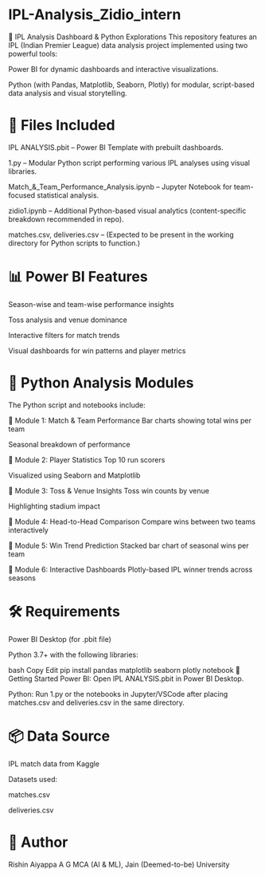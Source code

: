 # IPL-Analysis_Zidio_intern
🏏 IPL Analysis Dashboard & Python Explorations
This repository features an IPL (Indian Premier League) data analysis project implemented using two powerful tools:

Power BI for dynamic dashboards and interactive visualizations.

Python (with Pandas, Matplotlib, Seaborn, Plotly) for modular, script-based data analysis and visual storytelling.

# 📁 Files Included
IPL ANALYSIS.pbit – Power BI Template with prebuilt dashboards.

1.py – Modular Python script performing various IPL analyses using visual libraries.

Match_&_Team_Performance_Analysis.ipynb – Jupyter Notebook for team-focused statistical analysis.

zidio1.ipynb – Additional Python-based visual analytics (content-specific breakdown recommended in repo).

matches.csv, deliveries.csv – (Expected to be present in the working directory for Python scripts to function.)

# 📊 Power BI Features
Season-wise and team-wise performance insights

Toss analysis and venue dominance

Interactive filters for match trends

Visual dashboards for win patterns and player metrics

# 🐍 Python Analysis Modules
The Python script and notebooks include:

🔹 Module 1: Match & Team Performance
Bar charts showing total wins per team

Seasonal breakdown of performance

🔹 Module 2: Player Statistics
Top 10 run scorers

Visualized using Seaborn and Matplotlib

🔹 Module 3: Toss & Venue Insights
Toss win counts by venue

Highlighting stadium impact

🔹 Module 4: Head-to-Head Comparison
Compare wins between two teams interactively

🔹 Module 5: Win Trend Prediction
Stacked bar chart of seasonal wins per team

🔹 Module 6: Interactive Dashboards
Plotly-based IPL winner trends across seasons

# 🛠️ Requirements
Power BI Desktop (for .pbit file)

Python 3.7+ with the following libraries:

bash
Copy
Edit
pip install pandas matplotlib seaborn plotly notebook
🚀 Getting Started
Power BI: Open IPL ANALYSIS.pbit in Power BI Desktop.

Python: Run 1.py or the notebooks in Jupyter/VSCode after placing matches.csv and deliveries.csv in the same directory.

# 📦 Data Source
IPL match data from Kaggle

Datasets used:

matches.csv

deliveries.csv
# 🙌 Author
Rishin Aiyappa A G
MCA (AI & ML), Jain (Deemed-to-be) University

